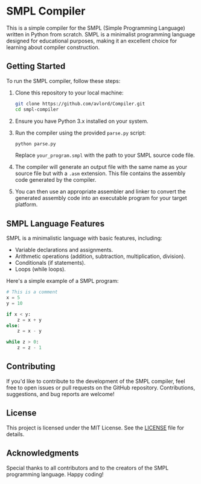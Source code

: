 # SMPL Compiler

This is a simple compiler for the SMPL (Simple Programming Language) written in Python from scratch. SMPL is a minimalist programming language designed for educational purposes, making it an excellent choice for learning about compiler construction.

## Getting Started

To run the SMPL compiler, follow these steps:

1. Clone this repository to your local machine:

   ```bash
   git clone https://github.com/avlord/Compiler.git
   cd smpl-compiler
   ```

2. Ensure you have Python 3.x installed on your system.

3. Run the compiler using the provided `parse.py` script:

   ```bash
   python parse.py
   ```

   Replace `your_program.smpl` with the path to your SMPL source code file.

4. The compiler will generate an output file with the same name as your source file but with a `.asm` extension. This file contains the assembly code generated by the compiler.

5. You can then use an appropriate assembler and linker to convert the generated assembly code into an executable program for your target platform.

## SMPL Language Features

SMPL is a minimalistic language with basic features, including:

- Variable declarations and assignments.
- Arithmetic operations (addition, subtraction, multiplication, division).
- Conditionals (if statements).
- Loops (while loops).

Here's a simple example of a SMPL program:

```python
# This is a comment
x = 5
y = 10

if x < y:
    z = x + y
else:
    z = x - y

while z > 0:
    z = z - 1
```

## Contributing

If you'd like to contribute to the development of the SMPL compiler, feel free to open issues or pull requests on the GitHub repository. Contributions, suggestions, and bug reports are welcome!

## License

This project is licensed under the MIT License. See the [LICENSE](LICENSE) file for details.

## Acknowledgments

Special thanks to all contributors and to the creators of the SMPL programming language. Happy coding!
